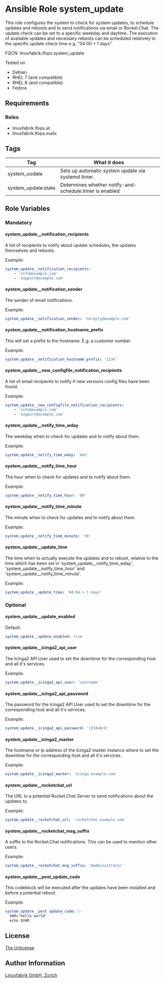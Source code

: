 # Ansible Role system_update

This role configures the system to check for system updates, to schedule updates and reboots and to send notifications via email or Rocket.Chat.
The update check can be set to a specific weekday and daytime. The execution of available updates and necessary reboots can be scheduled relatively to the specific update check time e.g. "04:00 + 1 days".

FQCN: linuxfabrik.lfops.system_update

Tested on

* Debian
* RHEL 7 (and compatible)
* RHEL 8 (and compatible)
* Fedora


## Requirements

### Roles

* linuxfabrik.lfops.at
* linuxfabrik.lfops.mailx


## Tags

| Tag   								| What it does                               		 	 				|
| ---   								| ------------                              		 	  			|
| system_uodate 				| Sets up automatic system update via systemd timer.	  	|
| system_update:state 	| Determines whether notify-and-schedule.timer is enabled |


## Role Variables

### Mandatory

#### system_update__notification_recipients

A list of recipients to notify about update schedules, the updates themselves and reboots.

Example:
```yaml
system_update__notification_recipients:
	- 'info@example.com'
	- 'support@example.com'
```


#### system_update__notification_sender

The sender of email notifications.

Example:
```yaml
system_update__notification_sender: 'noreply@example.com'
```


#### system_update__notification_hostname_prefix

This will set a prefix to the hostname. E.g. a customer number.

Example:
```yaml
system_update__notification_hostname_prefix: '1234'
```


#### system_update__new_configfile_notification_recipients

A list of email recipients to notify if new versions config files have been found.

Example:
```yaml
system_update__new_configfile_notification_recipients:
	- 'info@example.com'
	- 'support@example.com'
```


#### system_update__notify_time_wday

The weekday when to check for updates and to notify about them.

Example:
```yaml
system_update__notify_time_wday: 'mon'
```


#### system_update__notify_time_hour

The hour when to check for updates and to notify about them.

Example:
```yaml
system_update__notify_time_hour: '09'
```


#### system_update__notify_time_minute

The minute when to check for updates and to notify about them.

Example:
```yaml
system_update__notify_time_minute: '30'
```


#### system_update__update_time

The time when to actually execute the updates and to reboot, relative to the time which has been set in 'system_update__notify_time_wday', 'system_update__notify_time_hour' and 'system_update__notify_time_minute'.

Example:
```yaml
system_update__update_time: '04:04 + 1 days'
```


### Optional

#### system_update__update_enabled

Default:
```yaml
system_update__update_enabled: true
```


#### system_update__icinga2_api_user

The Icinga2 API User used to set the downtime for the corresponding host and all it's services.

Example:
```yaml
system_update__icinga2_api_user: 'username'
```


#### system_update__icinga2_api_password

The password for the Icinga2 API User used to set the downtime for the corresponding host and all it's services.

Example:
```yaml
system_update__icinga2_api_password: '1234abcd'
```


#### system_update__icinga2_master

The hostname or ip address of the Icinga2 master instance where to set the downtime for the corresponding host and all it's services.

Example:
```yaml
system_update__icinga2_master: 'icinga.example.com'
```


#### system_update__rocketchat_url

The URL to a potential Rocket.Chat Server to send notifications about the updates to.

Example:
```yaml
system_update__rocketchat_url: 'rocketchat.example.com'
```


#### system_update__rocketchat_msg_suffix

A suffix to the Rocket.Chat notifications. This can be used to mention other users.

Example:
```yaml
system_update__rocketchat_msg_suffix: '@administrator'
```


#### system_update__post_update_code

This codeblock will be executed after the updates have been installed and before a potential reboot.

Example:
```yaml
system_update__post_update_code: |-
  VAR='hello world'
  echo $VAR
```


## License

[The Unlicense](https://unlicense.org/)


## Author Information

[Linuxfabrik GmbH, Zurich](https://www.linuxfabrik.ch)
